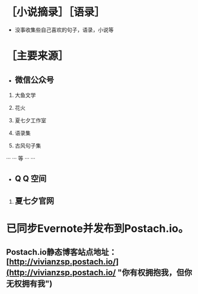 # ［小说摘录］［语录］

* 没事收集些自己喜欢的句子，语录，小说等

# ［主要来源］

* ## 微信公众号

1. 大鱼文学

2. 花火

3. 夏七夕工作室

4. 语录集

5. 古风句子集

··· ··· 等 ··· ···

* ## Q Q 空间

1. ## 夏七夕官网



# 已同步Evernote并发布到Postach.io。

## Postach.io静态博客站点地址：[http://vivianzsp.postach.io/](http://vivianzsp.postach.io/ "你有权拥抱我，但你无权拥有我")

## 



